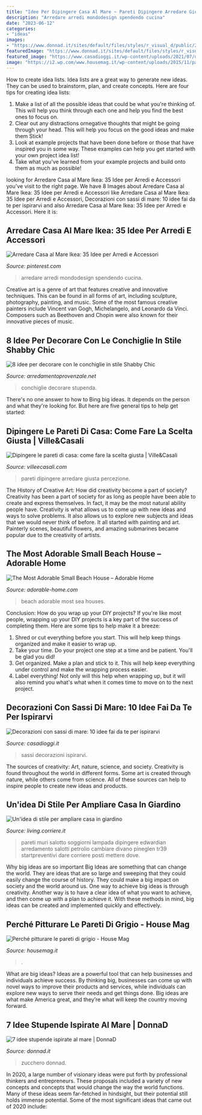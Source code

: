 ```yaml
---
title: "Idee Per Dipingere Casa Al Mare ~ Pareti Dipingere Arredare Giusta Percezione"
description: "Arredare arredi mondodesign spendendo cucina"
date: "2023-06-12"
categories:
- "ideas"
images:
- "https://www.donnad.it/sites/default/files/styles/r_visual_d/public/201824/torte-tema-marino-pasta-di-zucchero_0.jpg?itok=9NXthzKw"
featuredImage: "https://www.donnad.it/sites/default/files/styles/r_visual_d/public/201824/torte-tema-marino-pasta-di-zucchero_0.jpg?itok=9NXthzKw"
featured_image: "https://www.casadioggi.it/wp-content/uploads/2021/07/decorazioni-con-sassi-di-mare.jpg"
image: "https://i2.wp.com/www.housemag.it/wp-content/uploads/2015/11/pareti-arredo-grigio.jpg"
---
```



How to create idea lists.
Idea lists are a great way to generate new ideas. They can be used to brainstorm, plan, and create concepts. Here are four tips for creating idea lists:
1. Make a list of all the possible ideas that could be what you're thinking of. This will help you think through each one and help you find the best ones to focus on.
2. Clear out any distractions ornegative thoughts that might be going through your head. This will help you focus on the good ideas and make them Stick!
3. Look at example projects that have been done before or those that have inspired you in some way. These examples can help you get started with your own project idea list!
4. Take what you've learned from your example projects and build onto them as much as possible!

	

		
looking for Arredare Casa al Mare Ikea: 35 Idee per Arredi e Accessori you've visit to the right page. We have 8 Images about Arredare Casa al Mare Ikea: 35 Idee per Arredi e Accessori like Arredare Casa al Mare Ikea: 35 Idee per Arredi e Accessori, Decorazioni con sassi di mare: 10 idee fai da te per ispirarvi and also Arredare Casa al Mare Ikea: 35 Idee per Arredi e Accessori. Here it is:
		
    
## Arredare Casa Al Mare Ikea: 35 Idee Per Arredi E Accessori

<img loading=lazy src="https://i.pinimg.com/originals/cc/76/c4/cc76c499bd66aaf3142aecd85a7fec8e.jpg" onerror="this.onerror=null;this.src='https://tse3.mm.bing.net/th?id=OIP.-V441FaZjyd9LWz4QwnMLAHaDw&amp;pid=15.1';" alt="Arredare Casa al Mare Ikea: 35 Idee per Arredi e Accessori">

_Source: pinterest.com_

>arredare arredi mondodesign spendendo cucina. 

	

Creative art is a genre of art that features creative and innovative techniques. This can be found in all forms of art, including sculpture, photography, painting, and music. Some of the most famous creative painters include Vincent van Gogh, Michelangelo, and Leonardo da Vinci. Composers such as Beethoven and Chopin were also known for their innovative pieces of music.

    
## 8 Idee Per Decorare Con Le Conchiglie In Stile Shabby Chic

<img loading=lazy src="https://www.arredamentoprovenzale.net/wp-content/uploads/2016/07/conchiglie-palla-natale.jpg" onerror="this.onerror=null;this.src='https://tse4.mm.bing.net/th?id=OIP.nvySAt2-XEQ7vo1_tYijzQHaLF&amp;pid=15.1';" alt="8 idee per decorare con le conchiglie in stile Shabby Chic">

_Source: arredamentoprovenzale.net_

>conchiglie decorare stupenda. 

	

There's no one answer to how to Bing big ideas. It depends on the person and what they're looking for. But here are five general tips to help get started: 

    
## Dipingere Le Pareti Di Casa: Come Fare La Scelta Giusta | Ville&amp;Casali

<img loading=lazy src="https://www.villeecasali.com/wp-content/uploads/2017/10/scegliere-colore-parete-blu.jpg" onerror="this.onerror=null;this.src='https://tse4.mm.bing.net/th?id=OIP.DQzML6-FrBoUSWgHvOXT6AHaE8&amp;pid=15.1';" alt="Dipingere le pareti di casa: come fare la scelta giusta | Ville&amp;Casali">

_Source: villeecasali.com_

>pareti dipingere arredare giusta percezione. 

	

The History of Creative Art: How did creativity become a part of society?
Creativity has been a part of society for as long as people have been able to create and express themselves. In fact, it may be the most natural ability people have. Creativity is what allows us to come up with new ideas and ways to solve problems. It also allows us to explore new subjects and ideas that we would never think of before. It all started with painting and art. Painterly scenes, beautiful flowers, and amazing submarines became popular due to the creativity of artists.

    
## The Most Adorable Small Beach House – Adorable Home

<img loading=lazy src="https://adorable-home.com/wp-content/uploads/2013/07/The-Most-Adorable-Small-Beach-House-20.jpg" onerror="this.onerror=null;this.src='https://tse3.mm.bing.net/th?id=OIP.kyq6WPGklF86jmD04Q0CnAHaE6&amp;pid=15.1';" alt="The Most Adorable Small Beach House – Adorable Home">

_Source: adorable-home.com_

>beach adorable most sea houses. 

	

Conclusion: How do you wrap up your DIY projects?
If you're like most people, wrapping up your DIY projects is a key part of the success of completing them. Here are some tips to help make it a breeze:
1) Shred or cut everything before you start. This will help keep things organized and make it easier to wrap up.
2) Take your time. Do your project one step at a time and be patient. You'll be glad you did!
3) Get organized. Make a plan and stick to it. This will help keep everything under control and make the wrapping process easier.
4) Label everything! Not only will this help when wrapping up, but it will also remind you what's what when it comes time to move on to the next project.

    
## Decorazioni Con Sassi Di Mare: 10 Idee Fai Da Te Per Ispirarvi

<img loading=lazy src="https://www.casadioggi.it/wp-content/uploads/2021/07/decorazioni-con-sassi-di-mare.jpg" onerror="this.onerror=null;this.src='https://tse3.mm.bing.net/th?id=OIP.j390fJOvsDp5Z436dMeV_QHaF1&amp;pid=15.1';" alt="Decorazioni con sassi di mare: 10 idee fai da te per ispirarvi">

_Source: casadioggi.it_

>sassi decorazioni ispirarvi. 

	

The sources of creativity: Art, nature, science, and society.
Creativity is found throughout the world in different forms. Some art is created through nature, while others come from science. All of these sources can help to inspire people to create new ideas and products.

    
## Un&#039;idea Di Stile Per Ampliare Casa In Giardino

<img loading=lazy src="http://static2-living.corriereobjects.it/wp-content/uploads/2015/10/villa-londra-AMA-03_MGbig.jpg" onerror="this.onerror=null;this.src='https://tse4.mm.bing.net/th?id=OIP.u4nb7_1MM9xnFSTneUYRgAEiDW&amp;pid=15.1';" alt="Un&#039;idea di stile per ampliare casa in giardino">

_Source: living.corriere.it_

>pareti muri salotto soggiorni lampada dipingere edwardian arredamento salotti petrolio cambiare divano pineglen tr39 startpreventivi dare corriere posti mettere dove. 

	

Why big ideas are so important
Big Ideas are something that can change the world. They are ideas that are so large and sweeping that they could easily change the course of history. They could make a big impact on society and the world around us. One way to achieve big ideas is through creativity. Another way is to have a clear idea of what you want to achieve, and then come up with a plan to achieve it. With these methods in mind, big ideas can be created and implemented quickly and effectively.

    
## Perché Pitturare Le Pareti Di Grigio - House Mag

<img loading=lazy src="https://i2.wp.com/www.housemag.it/wp-content/uploads/2015/11/pareti-arredo-grigio.jpg" onerror="this.onerror=null;this.src='https://tse4.mm.bing.net/th?id=OIP.dGSbxFlmtFTZWFpVVJMHzwHaF7&amp;pid=15.1';" alt="Perché pitturare le pareti di grigio - House Mag">

_Source: housemag.it_

>. 

	

What are big ideas?
Ideas are a powerful tool that can help businesses and individuals achieve success. By thinking big, businesses can come up with novel ways to improve their products and services, while individuals can explore new ways to serve their needs and get things done. Big ideas are what make America great, and they’re what will keep the country moving forward.

    
## 7 Idee Stupende Ispirate Al Mare | DonnaD

<img loading=lazy src="https://www.donnad.it/sites/default/files/styles/r_visual_d/public/201824/torte-tema-marino-pasta-di-zucchero_0.jpg?itok=9NXthzKw" onerror="this.onerror=null;this.src='https://tse2.mm.bing.net/th?id=OIP.zfNt2KAuo7Im5iw-p7EczQHaE8&amp;pid=15.1';" alt="7 idee stupende ispirate al mare | DonnaD">

_Source: donnad.it_

>zucchero donnad. 

	

In 2020, a large number of visionary ideas were put forth by professional thinkers and entrepreneurs. These proposals included a variety of new concepts and concepts that would change the way the world functions. Many of these ideas seem far-fetched in hindsight, but their potential still holds immense potential. Some of the most significant ideas that came out of 2020 include: 

